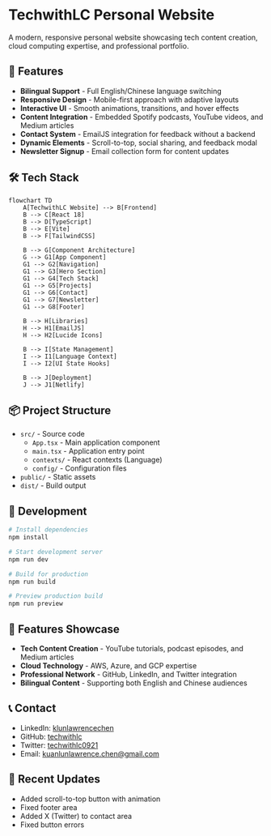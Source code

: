# TechwithLC Personal Website

A modern, responsive personal website showcasing tech content creation, cloud computing expertise, and professional portfolio.

## 🚀 Features

- **Bilingual Support** - Full English/Chinese language switching
- **Responsive Design** - Mobile-first approach with adaptive layouts
- **Interactive UI** - Smooth animations, transitions, and hover effects
- **Content Integration** - Embedded Spotify podcasts, YouTube videos, and Medium articles
- **Contact System** - EmailJS integration for feedback without a backend
- **Dynamic Elements** - Scroll-to-top, social sharing, and feedback modal
- **Newsletter Signup** - Email collection form for content updates

## 🛠️ Tech Stack

```mermaid
flowchart TD
    A[TechwithLC Website] --> B[Frontend]
    B --> C[React 18]
    B --> D[TypeScript]
    B --> E[Vite]
    B --> F[TailwindCSS]
    
    B --> G[Component Architecture]
    G --> G1[App Component]
    G1 --> G2[Navigation]
    G1 --> G3[Hero Section]
    G1 --> G4[Tech Stack]
    G1 --> G5[Projects]
    G1 --> G6[Contact]
    G1 --> G7[Newsletter]
    G1 --> G8[Footer]
    
    B --> H[Libraries]
    H --> H1[EmailJS]
    H --> H2[Lucide Icons]
    
    B --> I[State Management]
    I --> I1[Language Context]
    I --> I2[UI State Hooks]
    
    B --> J[Deployment]
    J --> J1[Netlify]
```

## 📦 Project Structure

- `src/` - Source code
  - `App.tsx` - Main application component
  - `main.tsx` - Application entry point
  - `contexts/` - React contexts (Language)
  - `config/` - Configuration files
- `public/` - Static assets
- `dist/` - Build output

## 🔧 Development

```bash
# Install dependencies
npm install

# Start development server
npm run dev

# Build for production
npm run build

# Preview production build
npm run preview
```

## 📱 Features Showcase

- **Tech Content Creation** - YouTube tutorials, podcast episodes, and Medium articles
- **Cloud Technology** - AWS, Azure, and GCP expertise
- **Professional Network** - GitHub, LinkedIn, and Twitter integration
- **Bilingual Content** - Supporting both English and Chinese audiences

## 📞 Contact

- LinkedIn: [klunlawrencechen](https://www.linkedin.com/in/klunlawrencechen/)
- GitHub: [techwithlc](https://github.com/techwithlc)
- Twitter: [techwithlc0921](https://x.com/techwithlc0921)
- Email: kuanlunlawrence.chen@gmail.com

## 🌟 Recent Updates

- Added scroll-to-top button with animation
- Fixed footer area
- Added X (Twitter) to contact area
- Fixed button errors